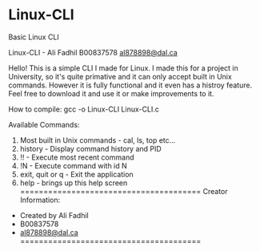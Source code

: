 # Linux-CLI
Basic Linux CLI

Linux-CLI - Ali Fadhil B00837578 al878898@dal.ca

Hello! This is a simple CLI I made for Linux. I made this for a project in
University, so it's quite primative and it can only accept built in Unix commands. 
However it is fully functional and it even has a histroy feature. Feel free 
to download it and use it or make improvements to it. 

How to compile:
gcc -o Linux-CLI Linux-CLI.c

Available Commands:
1. Most built in Unix commands - cal, ls, top etc...
2. history - Display command history and PID
3. !! - Execute most recent command
4. !N - Execute command with id N
5. exit, quit or q - Exit the application
6. help - brings up this help screen
=======================================
Creator Information:
- Created by Ali Fadhil
- B00837578
- al878898@dal.ca
=======================================

